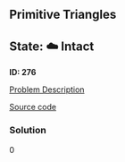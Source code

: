 ## Primitive Triangles

## State: :cloud: **Intact**

**ID: 276**

[Problem Description](https://projecteuler.net/problem=276)

[Source code](main.cpp)

### Solution
0